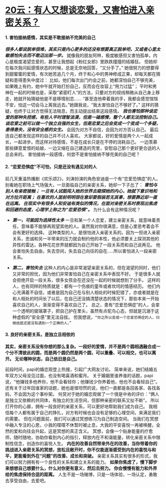 # [20云：有人又想谈恋爱，又害怕进入亲密关系？](https://github.com/platojobs/SFLOG/issues/20)

#### 1. 害怕接纳感情，其实是不敢接纳不完美的自己

***很多人都说脱单很难，其实只是内心更多的还没有想要真正脱单吧，又或者心里太敏感怕失去而不敢迈出那一步。***
就像我的朋友阿林，极度敏感但又害怕孤单，内心是极度渴望恋爱的，甚至让我想起《粉红女郎》里跌跌撞撞的结婚狂。
但她却在每次我问起感情状态的时候，总是无奈地回答，“又分手了。”
她很努力的想要得到甜蜜蜜的爱情，有次她苦追几个月，终于和心中的男神修成正果，却每天都在猜疑和患得患失中度过：
比如，他们每次出门约会之前，她都深怕自己不够完美，如果晚上有约，她中午就开始打扮自己，反而会在妆容上“用力过猛”；
平时和男神在一起的时候也是，采取“紧密盯人”的方法，只要对方的视线稍微从自己身上移走，她就开始猜疑他是不是移情别恋……
“甚至连他牵着我的手，我都会感觉惴惴不安，怕这一切会马上离我远去。”她跟我说，“我太害怕自己不够好了。” 
这样的猜疑，也终于让对方觉得无法喘息，而主动提出结束这段感情。
***我也害怕那种谈恋爱的那种失控感，有些人平时理智淡漠，但是一碰感情，整个人都无法控制自己。
谈恋爱之前可以做一个独立自强的女生，但是恋爱之后会变成一个变成一个多疑，患得患失，没有安全感的女生。***
会因为对方不自信，会因为对方否认自己。
最后连自己都发现这样的自己并不讨人喜欢。
大家都说，好的爱情是两个人一起成长，一起进步。而这样对待感情，不是在成长只是在不停的消耗自己。
一边羡慕那些肆意爱恨的姑娘，一边又缩在自己建造的壳里，安慰自己那个更好更合适的人总会来的。
害怕接纳一段感情，何尝不是害怕接纳不够完美的自己呢？


#### 2. “恋爱恐惧症”不可怕，只是还没有遇见对的人

前几天重温热播剧《欢乐颂2》，刘涛扮演的角色安迪是一个有“恋爱恐惧症”的人。
别看她在职场上气场强大，一旦面临自己的亲密关系，她却一下子怂了：
***害怕与别人有亲密接触；
一旦有人试图闯入她的世界去窥探她的内心，她就下意识地和对方拉开距离；
在喜欢的人面前明明很在意却要假装若无其事，想要靠近却一直在远离。
在现实中有很多人和安迪有类似的情况，在面对亲密关系时表现出焦虑和回避的态度，心理学上称之为“恋爱恐惧”。***
为什么会有这种情况呢？
+ ***第一，可能因为选择性太多***
一旦和某一个人恋爱，建立亲密关系，就意味着责任，意味着不能够再观望其他的人。虽然我对你很满意，但是心里思考着会不会有更好的选择。
这种类型的人，是很怕进入亲密关系的。因为一但进入亲密关系，忠诚和另一半带来的压力就会制约他的本性，他必须要关上探测其他的异性的雷达，各种花花世界就都因为自己开始了一段关系而和自己说再见。
他会害怕失去自由，失去空间，失去自己向往的自在.....所以害怕进入一段亲密关系。

+  ***第二，害怕失去***
这种人的内心是非常渴望亲密关系的，但在渴望的同时，他们又非常的担忧，因为他们非常害怕自己在亲密关系中表现不好。
于是很多人就会拒绝开启一段关系，很多女孩会在还没在一起的时候就想到了分手。
这样的人，也有同样的特质就是：都有一个伤痕的童年或者坎坷的情感经历。
他们内心充满着不自信，或者是因为自己在与别人相处的时候犯错了，亦或者就是在和人相处的时间长了以后，在自己还没搞清楚状态的情况下，那些本来一开始喜欢自己的人，渐渐变得不喜欢自己了。
总之，患有“恋爱恐惧症”的人，会拿一个透明的玻璃罩子，把自己护在里头，虽然有点鸵鸟心态，但就是沉溺于这种虚假的“安全感”里无法自拔。
但我想说，`“你之所以变成一个恋爱恐惧症的人，归根结底还是没有遇到一个正确的人。”`

#### 3. 良好的亲密关系，是独立且相依的

**其实，亲密关系没有你想的那么复杂。一段好的爱情，并不是两个圆相遇融合成一个分不清彼此的圆，而是两个圆仍然是两个圆，可以重叠、可以相交，也可以离开。
无论哪种状态，自己依旧是自己。**

前段时间，papi的婚恋观登上热搜，引起广大网友讨论。
简单来说，她们结婚五年双方父母没见过面，也没有喝喜酒和蜜月。
关于婚姻里谁养谁的话题，papi说，“他赚钱多他养你，他不会看轻你；他赚钱少你养着他，他也不会看轻自己”。
还有关于过年回谁家的话题，她也是很坦然的说，他们一直都是各回各家、各找各妈，不会因为这个事吵架。
何炅对于她的婚恋观做了一个很是中肯的评价：“俩人是独立又依赖的共同体，有独立的生活空间，但那种亲密的联系又扯不断”。
所以打开你的心扉，拥有一段良好的亲密关系，可以更好地帮助我们成为自己。
我相信每个人都有属于自己的挣扎，对方有时候也会没有足够的心理空间，来满足我们的需要。
但在问题面前，我们可以通过冥想练习为自己制造空间。
当我们在冥想中融入专注的心思，小我的喋喋不休暂时被止息，大我的平安喜悦一再被唤醒，全然的爱和向往会升起，这是冥想的真正含义。
冥想，会像一个贴身能量的疗愈师，随时随地，协助你看到内心的指引，释放内在不和谐能量，转化亲密关系中限制性信念，创造你的喜悦人生。
**内在的改善自然带来外在的改善，当你带着你的挑战进入亲密关系的冥想，放松且敞开时，你不仅能逐渐感受到内在的喜悦与和平，更能看到外在“问题”的改善、成长和突破。**
亲密关系其实有很多的形式，我们可以努力拥有有一个良性的关系和建立关系的能力。
**如果你焦虑了，慢下脚步来想想自己想要什么，什么对你更有意义，然后去努力。
你会慢慢有能力和外界给的焦虑保持合适的距离。**
人生不是一场赌博，只是一场体验，一场认定，勇敢去享受自由，去爱吧。
